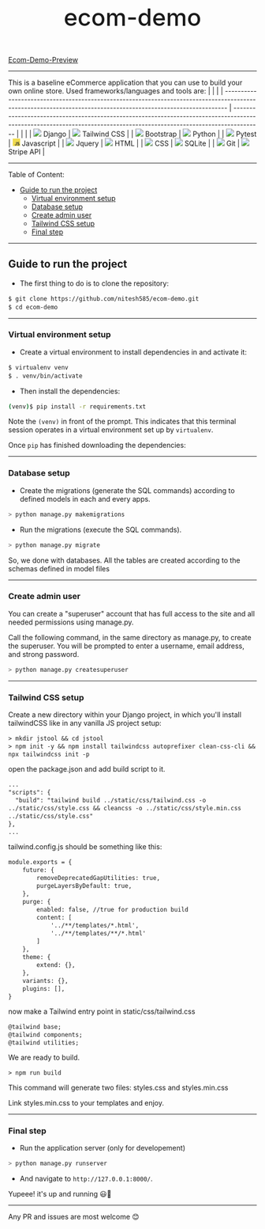 <p align="center" style="font-size:48px; font-weight:550" > ecom-demo</p>

[Ecom-Demo-Preview](https://drive.google.com/file/d/12eHbRAD4pYCgHngu_gJ678hgK7oYwgxk/view?usp=sharing)

-----------------------------------------
This is a baseline eCommerce application that you can use to build your own online store.
Used frameworks/languages and tools are:
|                                                                                                                                                               |                                                                                                                                                                       |
| ------------------------------------------------------------------------------------------------------------------------------------------------------------- | --------------------------------------------------------------------------------------------------------------------------------------------------------------------- |
|                                                                                                                                                               |
| <img style="width:15px" src="https://img.stackshare.io/service/994/4aGjtNQv.png"> Django                                                                      | <img style="width:15px" src="https://www.drupal.org/files/project-images/screenshot_361.png"> Tailwind CSS                                                            |
| <img style="width:15px" src="https://avatars.githubusercontent.com/u/2918581?s=200&v=4"> Bootstrap                                                            | <img style="width:15px" src="https://upload.wikimedia.org/wikipedia/commons/thumb/c/c3/Python-logo-notext.svg/1024px-Python-logo-notext.svg.png"> Python              |
| <img style="width:15px" src="https://docs.pytest.org/en/stable/_static/pytest1.png"> Pytest                                                                   | <img style="width:15px" src="https://raw.githubusercontent.com/github/explore/80688e429a7d4ef2fca1e82350fe8e3517d3494d/topics/javascript/javascript.png"> Javascript  |
| <img style="width:15px" src="https://avatars.githubusercontent.com/u/70142?s=200&v=4"> Jquery                                                                 | <img style="height:15px" src="https://upload.wikimedia.org/wikipedia/commons/thumb/6/61/HTML5_logo_and_wordmark.svg/1200px-HTML5_logo_and_wordmark.svg.png"> HTML     |
| <img style="width:15px" src="https://upload.wikimedia.org/wikipedia/commons/thumb/d/d5/CSS3_logo_and_wordmark.svg/1200px-CSS3_logo_and_wordmark.svg.png"> CSS | <img style="width:15px" src="https://upload.wikimedia.org/wikipedia/commons/thumb/9/97/Sqlite-square-icon.svg/2048px-Sqlite-square-icon.svg.png"> SQLite              |
| <img style="width:15px" src="https://upload.wikimedia.org/wikipedia/commons/thumb/3/3f/Git_icon.svg/2048px-Git_icon.svg.png"> Git                             | <img style="width:15px" src="https://upload.wikimedia.org/wikipedia/en/thumb/e/eb/Stripe_logo%2C_revised_2016.png/1024px-Stripe_logo%2C_revised_2016.png"> Stripe API |

--------------------------------------------------
Table of Content:
- [Guide to run the project](#guide-to-run-the-project)
  - [Virtual environment setup](#virtual-environment-setup)
  - [Database setup](#database-setup)
  - [Create admin user](#create-admin-user)
  - [Tailwind CSS setup](#tailwind-css-setup)
  - [Final step](#final-step)

--------------------------------------------------
## Guide to run the project

- The first thing to do is to clone the repository:

```sh
$ git clone https://github.com/nitesh585/ecom-demo.git
$ cd ecom-demo
```
----------------------------------------------------
### Virtual environment setup

- Create a virtual environment to install dependencies in and activate it:

```sh
$ virtualenv venv
$ . venv/bin/activate
```

- Then install the dependencies:

```sh
(venv)$ pip install -r requirements.txt
```
Note the `(venv)` in front of the prompt. This indicates that this terminal
session operates in a virtual environment set up by `virtualenv`.

Once `pip` has finished downloading the dependencies:

----------------------------------------------------------
### Database setup
- Create the migrations (generate the SQL commands) according to defined models in each and every apps.
```sh
> python manage.py makemigrations
```

- Run the migrations (execute the SQL commands).
```sh
> python manage.py migrate
```
So, we done with databases. All the tables are created according to the schemas defined in model files

---------------------------------------------
### Create admin user
You can create a "superuser" account that has full access to the site and all needed permissions using manage.py.

Call the following command, in the same directory as manage.py, to create the superuser. You will be prompted to enter a username, email address, and strong password.

```sh
> python manage.py createsuperuser
```
---------------------------------------------
### Tailwind CSS setup
Create a new directory within your Django project, in which you'll install tailwindCSS like in any vanilla JS project setup:
```
> mkdir jstool && cd jstool
> npm init -y && npm install tailwindcss autoprefixer clean-css-cli && npx tailwindcss init -p
```

open the package.json and add build script to it.
```
...
"scripts": {
  "build": "tailwind build ../static/css/tailwind.css -o ../static/css/style.css && cleancss -o ../static/css/style.min.css ../static/css/style.css"
},
...
```

tailwind.config.js should be something like this:
```
module.exports = {
    future: {
        removeDeprecatedGapUtilities: true,
        purgeLayersByDefault: true,
    },
    purge: {
        enabled: false, //true for production build
        content: [
            '../**/templates/*.html',
            '../**/templates/**/*.html'
        ]
    },
    theme: {
        extend: {},
    },
    variants: {},
    plugins: [],
}
```
now make a Tailwind entry point in static/css/tailwind.css
```
@tailwind base;
@tailwind components;
@tailwind utilities;
```

We are ready to build.
```
> npm run build
```
This command will generate two files: styles.css and styles.min.css

Link styles.min.css to your templates and enjoy.

---------------------------------------------
### Final step
- Run the application server (only for developement)
```sh
> python manage.py runserver
```
- And navigate to `http://127.0.0.1:8000/`.

Yupeee! it's up and running 😃🤩 

----------------------------------------------
Any PR and issues are most welcome 😊
